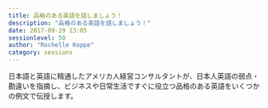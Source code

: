 ```yaml
---
title: 品格のある英語を話しましょう！
description: "品格のある英語を話しましょう！"
date: 2017-09-29 13:05
sessionlevel: 50
author: "Rochelle Koppe"
category: sessions
---
```

日本語と英語に精通したアメリカ人経営コンサルタントが、日本人英語の弱点・勘違いを指摘し、ビジネスや日常生活ですぐに役立つ品格のある英語をいくつかの例文で伝授します。
